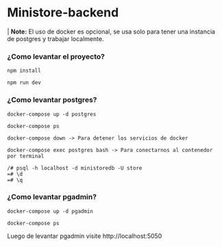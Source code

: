 # Ministore-backend

| **Note:** El uso de docker es opcional, se usa solo para tener una instancia de postgres y trabajar localmente.

### ¿Como levantar el proyecto?

```
npm install

npm run dev
```

### ¿Como levantar postgres?

```
docker-compose up -d postgres

docker-compose ps

docker-compose down -> Para detener los servicios de docker

docker-compose exec postgres bash -> Para conectarnos al contenedor por terminal

/# psql -h localhost -d ministoredb -U store
=# \d
=# \q
```

### ¿Como levantar pgadmin?

```
docker-compose up -d pgadmin

docker-compose ps
```

Luego de levantar pgadmin visite http://localhost:5050
